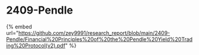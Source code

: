 # 2409-Pendle

{% embed url="https://github.com/zey9991/research_report/blob/main/2409-Pendle/Financial%20Principles%20of%20the%20Pendle%20Yield%20Trading%20Protocol(v2).pdf" %}
